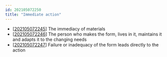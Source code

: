 ```yaml
---
id: 202105072250 
title: "Immediate action"
---
```

- [[202105072245]] The immediacy of materials 
- [[202105072246]] The person who makes the form, lives in it, maintains it and adapts it to the changing needs
- [[202105072247]] Failure or inadequacy of the form leads directly to the action

[//begin]: # "Autogenerated link references for markdown compatibility"
[202105072245]: 202105072245 "The immediacy of materials "
[202105072246]: 202105072246 "The person who makes the form, lives in it, maintains it and adapts it to the changing needs"
[202105072247]: 202105072247 "Failure or inadequacy of the form leads directly to the action"
[//end]: # "Autogenerated link references"